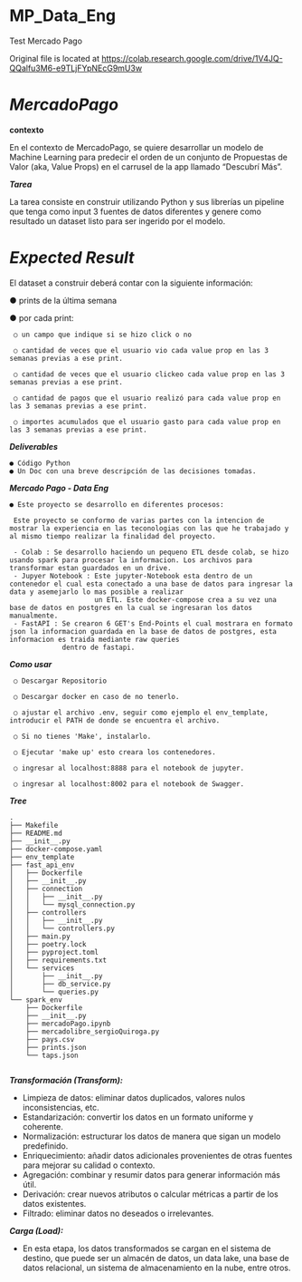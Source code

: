 # MP_Data_Eng
Test Mercado Pago


Original file is located at
    https://colab.research.google.com/drive/1V4JQ-QQalfu3M6-e9TLjFYpNEcG9mU3w

# ***MercadoPago***

**contexto**

En el contexto de MercadoPago, se quiere desarrollar un modelo de Machine Learning para
predecir el orden de un conjunto de Propuestas de Valor (aka, Value Props) en el carrusel
de la app llamado “Descubrí Más”.


***Tarea***

La tarea consiste en construir utilizando Python y sus librerías un pipeline que tenga como
input 3 fuentes de datos diferentes y genere como resultado un dataset listo para ser
ingerido por el modelo.

# ***Expected Result***

El dataset a construir deberá contar con la siguiente información:

● prints de la última semana

● por cada print:

     ○ un campo que indique si se hizo click o no

     ○ cantidad de veces que el usuario vio cada value prop en las 3 semanas previas a ese print.

     ○ cantidad de veces que el usuario clickeo cada value prop en las 3 semanas previas a ese print.

     ○ cantidad de pagos que el usuario realizó para cada value prop en las 3 semanas previas a ese print.

     ○ importes acumulados que el usuario gasto para cada value prop en las 3 semanas previas a ese print.

***Deliverables***

    ● Código Python
    ● Un Doc con una breve descripción de las decisiones tomadas.

***Mercado Pago - Data Eng***

    ● Este proyecto se desarrollo en diferentes procesos:

     Este proyecto se conformo de varias partes con la intencion de mostrar la experiencia en las teconologias con las que he trabajado y al mismo tiempo realizar la finalidad del proyecto.
    
     - Colab : Se desarrollo haciendo un pequeno ETL desde colab, se hizo usando spark para procesar la informacion. Los archivos para transformar estan guardados en un drive.
     - Jupyer Notebook : Este jupyter-Notebook esta dentro de un contenedor el cual esta conectado a una base de datos para ingresar la data y asemejarlo lo mas posible a realizar
                         un ETL. Este docker-compose crea a su vez una base de datos en postgres en la cual se ingresaran los datos manualmente.
     - FastAPI : Se crearon 6 GET's End-Points el cual mostrara en formato json la informacion guardada en la base de datos de postgres, esta informacion es traida mediante raw queries
                 dentro de fastapi.
               

***Como usar***

     ○ Descargar Repositorio

     ○ Descargar docker en caso de no tenerlo.

     ○ ajustar el archivo .env, seguir como ejemplo el env_template, introducir el PATH de donde se encuentra el archivo.

     ○ Si no tienes 'Make', instalarlo.

     ○ Ejecutar 'make up' esto creara los contenedores.

     ○ ingresar al localhost:8888 para el notebook de jupyter.

     ○ ingresar al localhost:8002 para el notebook de Swagger.

***Tree***

```
.
├── Makefile
├── README.md
├── __init__.py
├── docker-compose.yaml
├── env_template
├── fast_api_env
│   ├── Dockerfile
│   ├── __init__.py
│   ├── connection
│   │   ├── __init__.py
│   │   └── mysql_connection.py
│   ├── controllers
│   │   ├── __init__.py
│   │   └── controllers.py
│   ├── main.py
│   ├── poetry.lock
│   ├── pyproject.toml
│   ├── requirements.txt
│   └── services
│       ├── __init__.py
│       ├── db_service.py
│       └── queries.py
└── spark_env
    ├── Dockerfile
    ├── __init__.py
    ├── mercadoPago.ipynb
    ├── mercadolibre_sergioQuiroga.py
    ├── pays.csv
    ├── prints.json
    └── taps.json


```


***Transformación (Transform):***


* Limpieza de datos: eliminar datos duplicados, valores nulos inconsistencias, etc.
* Estandarización: convertir los datos en un formato uniforme y coherente.
* Normalización: estructurar los datos de manera que sigan un modelo predefinido.
* Enriquecimiento: añadir datos adicionales provenientes de otras fuentes para mejorar su calidad o contexto.
* Agregación: combinar y resumir datos para generar información más útil.
* Derivación: crear nuevos atributos o calcular métricas a partir de los datos existentes.
* Filtrado: eliminar datos no deseados o irrelevantes.



***Carga (Load):***

* En esta etapa, los datos transformados se cargan en el sistema de destino, que puede ser un almacén de datos, un data lake, una base de datos relacional, un sistema de almacenamiento en la nube, entre otros.


